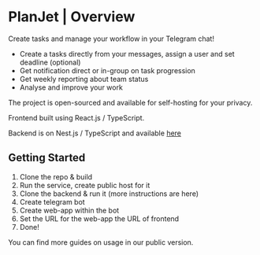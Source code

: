 # PlanJet | Overview

Create tasks and manage your workflow in your Telegram chat!
- Create a tasks directly from your messages, assign a user and set deadline (optional)
- Get notification direct or in-group on task progression
- Get weekly reporting about team status
- Analyse and improve your work

The project is open-sourced and available for self-hosting for your privacy.


Frontend built using React.js / TypeScript.

Backend is on Nest.js / TypeScript and available [here](https://github.com/dedicated-agency/planjet-backend)

## Getting Started

1. Clone the repo & build
2. Run the service, create public host for it
3. Clone the backend & run it (more instructions are here)
4. Create telegram bot
5. Create web-app within the bot
6. Set the URL for the web-app the URL of frontend
7. Done!

You can find more guides on usage in our public version. 
